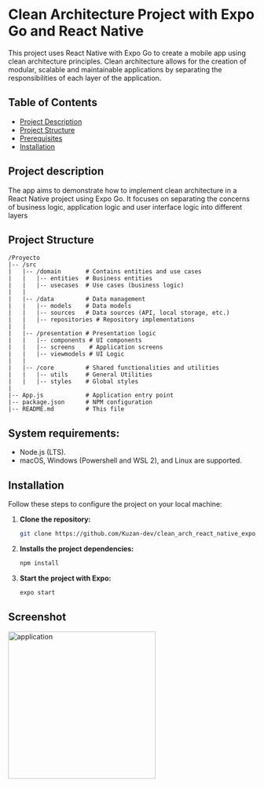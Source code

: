# Clean Architecture Project with Expo Go and React Native

This project uses React Native with Expo Go to create a mobile app using clean architecture principles. Clean architecture allows for the creation of modular, scalable and maintainable applications by separating the responsibilities of each layer of the application.

## Table of Contents

- [Project Description](#Project-Description)
- [Project Structure](#Project-Structure)
- [Prerequisites](#Prerequisites)
- [Installation](#Installation)


## Project description

The app aims to demonstrate how to implement clean architecture in a React Native project using Expo Go. It focuses on separating the concerns of business logic, application logic and user interface logic into different layers

## Project Structure

```plaintext
/Proyecto
|-- /src
|   |-- /domain       # Contains entities and use cases
|   |   |-- entities  # Business entities
|   |   |-- usecases  # Use cases (business logic)
|   |
|   |-- /data         # Data management
|   |   |-- models    # Data models
|   |   |-- sources   # Data sources (API, local storage, etc.)
|   |   |-- repositories # Repository implementations
|   |
|   |-- /presentation # Presentation logic
|   |   |-- components # UI components
|   |   |-- screens    # Application screens
|   |   |-- viewmodels # UI Logic
|   |
|   |-- /core         # Shared functionalities and utilities
|   |   |-- utils     # General Utilities
|   |   |-- styles    # Global styles
|
|-- App.js            # Application entry point
|-- package.json      # NPM configuration
|-- README.md         # This file

```

 ## System requirements:

- Node.js (LTS).
- macOS, Windows (Powershell and WSL 2), and Linux are supported.

 ## Installation

Follow these steps to configure the project on your local machine:

1. **Clone the repository:**

   ```bash
   git clone https://github.com/Kuzan-dev/clean_arch_react_native_expo_workflow.git

2. **Installs the project dependencies:**
   
   ```bash
   npm install
4. **Start the project with Expo:**

   ```bash
   expo start
 ## Screenshot

 <img src="./screenshots/app_workflow.png" alt="application" width="300"/>